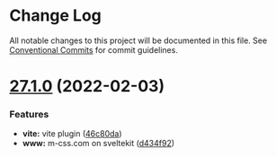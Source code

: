 # Change Log

All notable changes to this project will be documented in this file.
See [Conventional Commits](https://conventionalcommits.org) for commit guidelines.

# [27.1.0](https://github.com/tivac/modular-css/compare/v27.0.3...v27.1.0) (2022-02-03)


### Features

* **vite:** vite plugin ([46c80da](https://github.com/tivac/modular-css/commit/46c80dab3c552b5ddf2c43683984d6c9112ecd39))
* **www:** m-css.com on sveltekit ([d434f92](https://github.com/tivac/modular-css/commit/d434f927a4201df8d66cd7ed5ea2be63daa42b7a))
